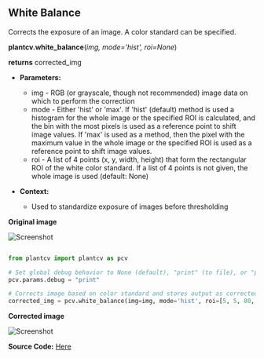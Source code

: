 ## White Balance

Corrects the exposure of an image. A color standard can be specified.

**plantcv.white_balance**(*img, mode='hist', roi=None*)

**returns** corrected_img

- **Parameters:**
    - img - RGB (or grayscale, though not recommended) image data on which to perform the correction
    - mode - Either 'hist' or 'max'. If 'hist' (default) method is used a histogram for the whole image or the specified ROI is calculated, and the
    bin with the most pixels is used as a reference point to shift image values. If 'max' is used as a method, then the pixel with the maximum
    value in the whole image or the specified ROI is used as a reference point to shift image values.
    - roi - A list of 4 points (x, y, width, height) that form the rectangular ROI of the white color standard.
            If a list of 4 points is not given, the whole image is used (default: None)

- **Context:**
    - Used to standardize exposure of images before thresholding

**Original image**

![Screenshot](img/documentation_images/white_balance/original_image.jpg)

```python

from plantcv import plantcv as pcv

# Set global debug behavior to None (default), "print" (to file), or "plot" (Jupyter Notebooks or X11)
pcv.params.debug = "print"

# Corrects image based on color standard and stores output as corrected_img
corrected_img = pcv.white_balance(img=img, mode='hist', roi=[5, 5, 80, 80])

```

**Corrected image**

![Screenshot](img/documentation_images/white_balance/corrected_image.jpg)

**Source Code:** [Here](https://github.com/danforthcenter/plantcv/blob/main/plantcv/plantcv/white_balance.py)
